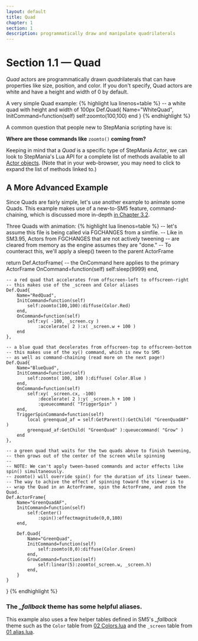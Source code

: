 ```yaml
---
layout: default
title: Quad
chapter: 1
section: 1
description: programmatically draw and manipulate quadrilaterals
---
```


# Section 1.1 &mdash; Quad

*Quad* actors are programmatically drawn *quad*rilaterals that can have properties like size, position, and color.  If you don't specify, Quad actors are white and have a height and width of 0 by default.

<span class="CodeExample-Title">A very simple Quad example:</span>
{% highlight lua linenos=table %}
-- a white quad with height and width of 100px
Def.Quad{
	Name="WhiteQuad",
	InitCommand=function(self)
		self:zoomto(100,100)
	end
}
{% endhighlight %}

A common question that people new to StepMania scripting have is:

**Where are those commands like** `zoomto()` **coming from?**

Keeping in mind that a *Quad* is a specific type of StepMania *Actor*, we can look to StepMania's Lua API for a complete list of methods available to all <a href="/Lua-For-SM5/API/Lua.xml#Actor">Actor objects</a>.  (Note that in your web-browser, you may need to click to expand the list of methods linked to.)

## A More Advanced Example

Since Quads are fairly simple, let's use another example to animate some Quads.  This example makes use of a new-to-SM5 feature, command-chaining, which is discussed more in-depth <a href="{{site.baseurl}}/Best_Practices/CommandChaining.html">in Chapter 3.2</a>.

<span class="CodeExample-Title">Three Quads with animation:</span>
{% highlight lua linenos=table %}
-- let's assume this file is being called via FGCHANGES from a simfile.
-- Like in SM3.95, Actors from FGCHANGES that are not actively tweening
-- are cleared from memory as the engine assumes they are "done."
-- To counteract this, we'll apply a sleep() tween to the parent ActorFrame

return Def.ActorFrame{
	-- the OnCommand here applies to the primary ActorFrame
	OnCommand=function(self)
		self:sleep(9999)
	end,

	-- a red quad that accelerates from offscreen-left to offscreen-right
	-- this makes use of the _screen and Color aliases
	Def.Quad{
		Name="RedQuad",
		InitCommand=function(self)
			self:zoomto(100,100):diffuse(Color.Red)
		end,
		OnCommand=function(self)
			self:xy( -100, _screen.cy )
				:accelerate( 2 ):x( _screen.w + 100 )
		end
	},

	-- a blue quad that decelerates from offscreen-top to offscreen-bottom
	-- this makes use of the xy() command, which is new to SM5
	-- as well as command-chaining (read more on the next page!)
	Def.Quad{
		Name="BlueQuad",
		InitCommand=function(self)
			self:zoomto( 100, 100 ):diffuse( Color.Blue )
		end,
		OnCommand=function(self)
			self:xy( _screen.cx, -100)
				:decelerate( 2 ):y( _screen.h + 100 )
				:queuecommand( "TriggerSpin" )
		end,
		TriggerSpinCommand=function(self)
			local greenquad_af = self:GetParent():GetChild( "GreenQuadAF" )
			greenquad_af:GetChild( "GreenQuad" ):queuecommand( "Grow" )
		end
	},

	-- a green quad that waits for the two quads above to finish tweening,
	-- then grows out of the center of the screen while spinning
	--
	-- NOTE: We can't apply tween-based commands and actor effects like spin() simultaneously.
	-- zoomto() will override spin() for the duration of its linear tween.
	-- The way to achive the effect of spinning toward the viewer is to
	-- wrap the Quad in an ActorFrame, spin the ActorFrame, and zoom the Quad.
	Def.ActorFrame{
		Name="GreenQuadAF",
		InitCommand=function(self)
			self:Center()
				:spin():effectmagnitude(0,0,180)
		end,

		Def.Quad{
			Name="GreenQuad",
			InitCommand=function(self)
				self:zoomto(0,0):diffuse(Color.Green)
			end,
			GrowCommand=function(self)
				self:linear(5):zoomto(_screen.w, _screen.h)
			end,
		}
	}
}
{% endhighlight %}



### The *_fallback* theme has some helpful aliases.
This example also uses a few helper tables defined in SM5's *_fallback* theme such as the
`Color` table from [02 Colors.lua](https://github.com/stepmania/stepmania/blob/master/Themes/_fallback/Scripts/02%20Colors.lua)  and the `_screen` table from [01 alias.lua](https://github.com/stepmania/stepmania/blob/master/Themes/_fallback/Scripts/01%20alias.lua).
